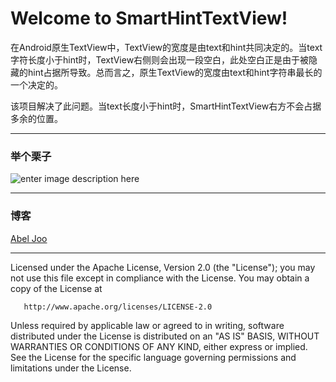 Welcome to SmartHintTextView!
=================


在Android原生TextView中，TextView的宽度是由text和hint共同决定的。当text字符长度小于hint时，TextView右侧则会出现一段空白，此处空白正是由于被隐藏的hint占据所导致。总而言之，原生TextView的宽度由text和hint字符串最长的一个决定的。

该项目解决了此问题。当text长度小于hint时，SmartHintTextView右方不会占据多余的位置。

----------

### 举个栗子

![enter image description here](http://ww1.sinaimg.cn/mw690/42a4fe0agw1esok0sarjpj20k00zk761.jpg)


----------
### 博客

[Abel Joo](http://abeljoo.github.io/)


----------

Licensed under the Apache License, Version 2.0 (the "License");
   you may not use this file except in compliance with the License.
   You may obtain a copy of the License at

       http://www.apache.org/licenses/LICENSE-2.0

   Unless required by applicable law or agreed to in writing, software
   distributed under the License is distributed on an "AS IS" BASIS,
   WITHOUT WARRANTIES OR CONDITIONS OF ANY KIND, either express or implied.
   See the License for the specific language governing permissions and
   limitations under the License.
